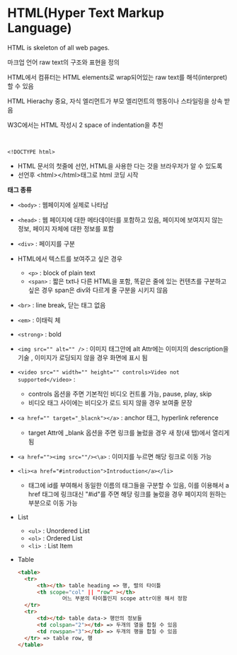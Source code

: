 # HTML(Hyper Text Markup Language) 

HTML is skeleton of all web pages. 

마크업  언어 raw text의 구조와 표현을 정의

HTML에서 컴퓨터는 HTML elements로 wrap되어있는 raw text를 해석(interpret)할 수 있음 

HTML Hierachy 중요, 자식 엘리먼트가 부모 엘리먼트의 행동이나 스타일링을 상속 받음 

W3C에서는 HTML 작성시 2 space of indentation을 추천 

<br>

`<!DOCTYPE html>`

- HTML  문서의 첫줄에  선언,  HTML을 사용한 다는 것을 브라우저가 알 수 있도록 
- 선언후 \<html>\</html>태그로 html 코딩 시작



**태그 종류**

- `<body>` : 웹페이지에 실제로 나타남
- `<head>`  :  웹 페이지에 대한 메타데이터를 포함하고 있음, 페이지에 보여지지 않는 정보, 페이지 자체에 대한 정보를 포함 


- `<div>` : 페이지를 구분

- HTML에서  텍스트를 보여주고 싶은 경우 

  - `<p>` : block of plain text
  - `<span>` : 짧은 txt나 다른 HTML을 포함, 똑같은 줄에 있는 컨텐츠를 구분하고 싶은 경우	span은 div와 다르게 줄 구분을 시키지 않음

- `<br>` : line break, 닫는 태그 없음

- `<em>` : 이태릭 체 

- `<strong>` : bold

- `<img src="" alt="" />` : 이미지 태그안에 alt Attr에는 이미지의 description을 기술 , 이미지가 로딩되지 않을 경우 화면에 표시 됨

- `<video src="" width="" height="" controls>Video not supported</video>` : 

  - controls 옵션을 주면 기본적인 비디오 컨트롤 가능, pause, play, skip 
  - 비디오 태그 사이에는 비디오가 로드 되지 않을 경우 보여줄 문장

- `<a href="" target="_blacnk"></a>` : anchor 태그, hyperlink reference 

  - target Attr에 _blank 옵션을 주면 링크를 눌렀을 경우 새 창(새 탭)에서 열리게 됨

- `<a href=""><img src=""/><\a>` : 이미지를 누르면 해당 링크로 이동 가능

- `<li><a href="#introduction">Introduction</a></li>`

  - 태그에 id를 부여해서 동일한 이름의 태그들을 구분할 수 있음, 이를 이용해서 a href 태그에 링크대신 "#id"를 주면 해당 링크를 눌렀을 경우 페이지의 원하는 부분으로 이동 가능

- List

  - `<ul>` : Unordered List
  - `<ol>` : Ordered List 
  - `<li> `: List Item  

- Table

  ````html
  <table>
  	<tr>
  		<th></th> table heading => 행, 렬의 타이틀
  		<th scope="col" || "row" ></th> 
          		어느 부분의 타이틀인지 scope attr이용 해서 정함
  	</tr>
  	<tr>
  		<td></td> table data-> 행안의 정보들
  		<td colspan="2"></td> => 두개의 열을 합칠 수 있음
  		<td rowspan="3"></td> => 두개의 행을 합칠 수 있음
  	</tr> => table row, 행
  </table>
  ````

  ​

